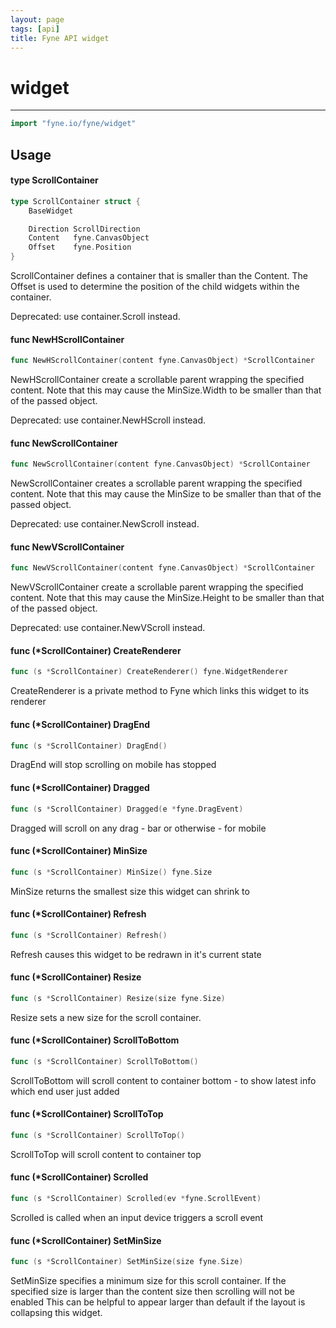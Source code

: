 ```yaml
---
layout: page
tags: [api]
title: Fyne API widget
---
```


# widget
---
```go
import "fyne.io/fyne/widget"
```

## Usage

#### type ScrollContainer

```go
type ScrollContainer struct {
	BaseWidget

	Direction ScrollDirection
	Content   fyne.CanvasObject
	Offset    fyne.Position
}
```

ScrollContainer defines a container that is smaller than the Content. The Offset is used to determine the position of the child widgets within the container.


<div class="deprecated">
Deprecated: use container.Scroll instead.</div>

#### func  NewHScrollContainer

```go
func NewHScrollContainer(content fyne.CanvasObject) *ScrollContainer
```
NewHScrollContainer create a scrollable parent wrapping the specified content. Note that this may cause the MinSize.Width to be smaller than that of the passed object.


<div class="deprecated">
Deprecated: use container.NewHScroll instead.</div>

#### func  NewScrollContainer

```go
func NewScrollContainer(content fyne.CanvasObject) *ScrollContainer
```
NewScrollContainer creates a scrollable parent wrapping the specified content. Note that this may cause the MinSize to be smaller than that of the passed object.


<div class="deprecated">
Deprecated: use container.NewScroll instead.</div>

#### func  NewVScrollContainer

```go
func NewVScrollContainer(content fyne.CanvasObject) *ScrollContainer
```
NewVScrollContainer create a scrollable parent wrapping the specified content. Note that this may cause the MinSize.Height to be smaller than that of the passed object.


<div class="deprecated">
Deprecated: use container.NewVScroll instead.</div>

#### func (*ScrollContainer) CreateRenderer

```go
func (s *ScrollContainer) CreateRenderer() fyne.WidgetRenderer
```
CreateRenderer is a private method to Fyne which links this widget to its renderer

#### func (*ScrollContainer) DragEnd

```go
func (s *ScrollContainer) DragEnd()
```
DragEnd will stop scrolling on mobile has stopped

#### func (*ScrollContainer) Dragged

```go
func (s *ScrollContainer) Dragged(e *fyne.DragEvent)
```
Dragged will scroll on any drag - bar or otherwise - for mobile

#### func (*ScrollContainer) MinSize

```go
func (s *ScrollContainer) MinSize() fyne.Size
```
MinSize returns the smallest size this widget can shrink to

#### func (*ScrollContainer) Refresh

```go
func (s *ScrollContainer) Refresh()
```
Refresh causes this widget to be redrawn in it's current state

#### func (*ScrollContainer) Resize

```go
func (s *ScrollContainer) Resize(size fyne.Size)
```
Resize sets a new size for the scroll container.

#### func (*ScrollContainer) ScrollToBottom

```go
func (s *ScrollContainer) ScrollToBottom()
```
ScrollToBottom will scroll content to container bottom - to show latest info which end user just added

#### func (*ScrollContainer) ScrollToTop

```go
func (s *ScrollContainer) ScrollToTop()
```
ScrollToTop will scroll content to container top

#### func (*ScrollContainer) Scrolled

```go
func (s *ScrollContainer) Scrolled(ev *fyne.ScrollEvent)
```
Scrolled is called when an input device triggers a scroll event

#### func (*ScrollContainer) SetMinSize

```go
func (s *ScrollContainer) SetMinSize(size fyne.Size)
```
SetMinSize specifies a minimum size for this scroll container. If the specified size is larger than the content size then scrolling will not be enabled This can be helpful to appear larger than default if the layout is collapsing this widget.
